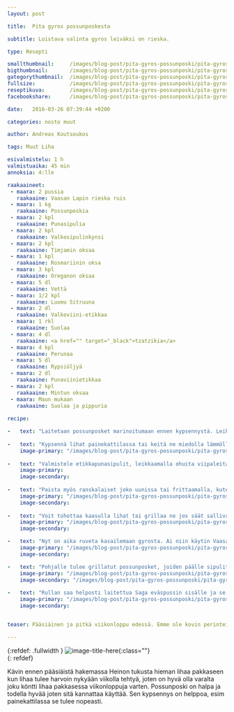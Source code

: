 ```yaml
---
layout: post

title:	Pita gyros possunposkesta

subtitle: Loistava valinta gyros leiväksi on rieska.

type: Resepti

smallthumbnail: 	/images/blog-post/pita-gyros-possunposki/pita-gyros-possunposki-150.jpg
bigthumbnail:		/images/blog-post/pita-gyros-possunposki/pita-gyros-possunposki-700.jpg
gategorythumbnail: 	/images/blog-post/pita-gyros-possunposki/pita-gyros-possunposki-450.jpg
fullsize: 			/images/blog-post/pita-gyros-possunposki/pita-gyros-possunposki-fullsize.jpg
reseptikuva:		/images/blog-post/pita-gyros-possunposki/pita-gyros-possunposki-blogpost.jpg
facebookshare:		/images/blog-post/pita-gyros-possunposki/pita-gyros-possunposki-fullsize.jpg

date:	2016-03-26 07:39:44 +0200

categories: nosto muut 

author: Andreas Koutsoukos

tags: Muut Liha

esivalmistelu: 1 h
valmistuaika: 45 min
annoksia: 4:lle

raakaaineet:
 - maara: 2 pussia
   raakaaine: Vaasan Lapin rieska ruis
 - maara: 1 kg
   raakaaine: Possunposkia
 - maara: 2 kpl
   raakaaine: Punasipulia
 - maara: 2 kpl
   raakaaine: Valkosipulinkynsi
 - maara: 2 kpl
   raakaaine: Timjamin oksaa  
 - maara: 1 kpl
   raakaaine: Rosmariinin oksa    
 - maara: 3 kpl
   raakaaine: Oreganon oksaa  
 - maara: 5 dl
   raakaaine: Vettä 
 - maara: 1/2 kpl
   raakaaine: Luomu Sitruuna
 - maara: 2 dl 
   raakaaine: Valkoviini-etikkaa
 - maara: 1 rkl
   raakaaine: Suolaa
 - maara: 4 dl
   raakaaine: <a href="" target="_black">tzatzikia</a>
 - maara: 4 kpl
   raakaaine: Perunaa
 - maara: 5 dl
   raakaaine: Rypsiöljyä
 - maara: 2 dl
   raakaaine: Punaviinietikkaa
 - maara: 2 kpl
   raakaaine: Mintun oksaa
 - maara: Maun mukaan
   raakaaine: Suolaa ja pippuria
      
recipe:

-   text: "Laitetaan possunposket marinoitumaan ennen kypsennystä. Leikkaa punasipuli, valkosipulit, yritit ja puolikas sitruuna kulhoon missä possunposket on. Lisää kulhoon valkoviini-etikkaa ( balsamico  tai omena ) ja mausta suolalla. Anna marinoitua kulhossa noin yhden tunnin elmukelmun alla."
    
-   text: "Kypsennä lihat painekattilassa tai keitä ne miedolla lämmöllä niin, etteivät ne mene rikki. Lisää kulhosta ainekset kattilaan ja mittaa vettä niin, että lihat peittyvät puoliksi. Kypsennys aika on noin 30 min painekattilalla. Anna jäähtyä nesteessä."
    image-primary: "/images/blog-post/pita-gyros-possunposki/pita-gyros-possunposki-blogpost-2.jpg"
    
-   text: "Valmistele etikkapunasipulit, leikkaamalla ohuita viipaleita punasipulista ja laittamalla ne kulhoon jossa on punaviinietikkaa, suolaa ja oliiviöljyä."
    image-primary: 
    image-secondary:
    
-   text: "Paista myös ranskalaiset joko uunissa tai frittaamalla, kuten minä tein perunoista."
    image-primary: "/images/blog-post/pita-gyros-possunposki/pita-gyros-possunposki-blogpost-4.jpg"
    image-secondary:
    
-   text: "Voit tohottaa kaasulla lihat tai grillaa ne jos säät sallivat. Pääsiäisenä ei ollut kovin grilliystävälliset säät. Voit myös laittaa lihat uuniiin grillivastuksen alle. Tohottimella saa kivan umamin maun lihoille. Grillauksen jälkeen lisää lihojen päälle sitruunaa ja tuoretta oreganoa."
    image-primary: "/images/blog-post/pita-gyros-possunposki/pita-gyros-possunposki-blogpost-3.jpg"
    image-secondary:

-   text: "Nyt on aika ruveta kasailemaan gyrosta. Ai niin käytin Vaasan Lapin rieskaa, joka sopi tähän tosi hyvin. Lämmitä rieska pannulla ensin ja sen jälkeen kasaa gyros kuvien mukaisesti."
    image-primary: "/images/blog-post/pita-gyros-possunposki/pita-gyros-possunposki-blogpost-5.jpg" 
    image-secondary: 

-   text: "Pohjalle tulee grillatut possunposket, joiden päälle sipulit ja perunat. Rulla viimeistellään tzazikilla, jonka reseptin löydät tästä <a href=''>linkistä</a>"
    image-primary: "/images/blog-post/pita-gyros-possunposki/pita-gyros-possunposki-blogpost-7.jpg"
    image-secondary: "/images/blog-post/pita-gyros-possunposki/pita-gyros-possunposki-blogpost-8.jpg"
     
-   text: "Rullan saa helposti laitettua Saga eväspussin sisälle ja se suojaa hyvin myös käsiä. Ripottele rullan suulle hieman minttua ja leikkaa sitruuna viipale mukaan. Tästä kokeilemaan Pita gyrosta, hyvää ruokahalua!"
    image-primary: "/images/blog-post/pita-gyros-possunposki/pita-gyros-possunposki-blogpost-10.jpg"
    image-secondary:   


teaser: Pääsiäinen ja pitkä viikonloppu edessä. Emme ole kovin perinteinteisten kaavojen noudattijia, joten viikonloppuna meillä ei syöty lammasta. Päätin tehdä ruokalajin, jota kaipailin ja sitä täältä härmästä ei saa kunnollista. Lisäksi Facebookissa yksi ystävistäni oli tykännyt tapahtumasta, jossa tarjoiltaisiin pita gyrosta. Nämä kaikki, jotka on yrittänyt pita gyrosta Ravintolapäivänä tai muissa tapahtumissa eivät ole vastanneet odotuksiani (pahoitteluni suorasta puheesta). Ja minua ärstyttää tässä myös se, että  pyydetään kovaa hintaa halvoista raaka-aineista tehdyistä gyroksista. Pita gyros on minulle herkkä asia ja sen kanssa ei tulisi leikkiä, heh heh.   

---
```


{:refdef: .fullwidth }
![image-title-here](/images/blog-post/pita-gyros-possunposki/pita-gyros-possunposki-blogpost-9.jpg){:class=""}	
{: refdef}

<section>
<p>
Kävin ennen pääsiäistä hakemassa Heinon tukusta hieman lihaa pakkaseen kun lihaa tulee harvoin nykyään viikolla tehtyä, joten on hyvä olla varalta joku köntti lihaa pakkasessa viikonloppuja varten. Possunposki on halpa ja todella hyvää joten sitä kannattaa käyttää. Sen kypsennys on helppoa, esim painekattilassa se tulee nopeasti. 
</p>
</section>


